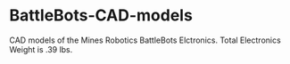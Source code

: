 # BattleBots-CAD-models
CAD models of the Mines Robotics BattleBots Elctronics. Total Electronics Weight is .39 lbs.
